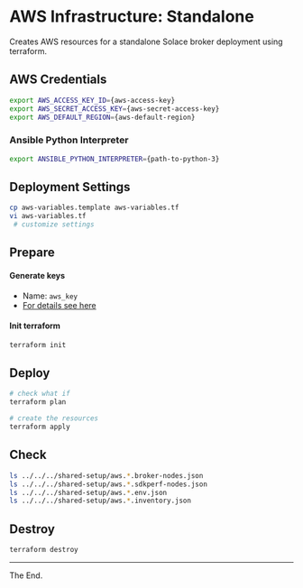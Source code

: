 # AWS Infrastructure: Standalone

Creates AWS resources for a standalone Solace broker deployment using terraform.

## AWS Credentials

````bash
export AWS_ACCESS_KEY_ID={aws-access-key}
export AWS_SECRET_ACCESS_KEY={aws-secret-access-key}
export AWS_DEFAULT_REGION={aws-default-region}
````

### Ansible Python Interpreter

````bash
export ANSIBLE_PYTHON_INTERPRETER={path-to-python-3}
````

## Deployment Settings
````bash
cp aws-variables.template aws-variables.tf
vi aws-variables.tf
 # customize settings
````

## Prepare

#### Generate keys

* Name: `aws_key`
* [For details see here](../../../keys)

#### Init terraform
````bash
terraform init
````

## Deploy
````bash
# check what if
terraform plan

# create the resources
terraform apply
````

## Check

````bash
ls ../../../shared-setup/aws.*.broker-nodes.json
ls ../../../shared-setup/aws.*.sdkperf-nodes.json
ls ../../../shared-setup/aws.*.env.json
ls ../../../shared-setup/aws.*.inventory.json
````

## Destroy
````bash
terraform destroy
````
---
The End.
